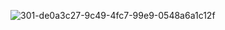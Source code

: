![301-de0a3c27-9c49-4fc7-99e9-0548a6a1c12f](https://github.com/Yushan30/EC2024/assets/162285019/b08db32b-e361-430b-a55e-5bb6313d86dd)

